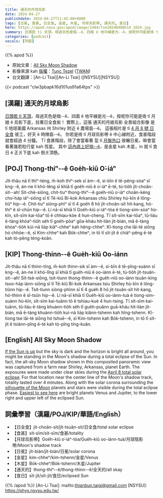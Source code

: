 ```yaml
---
title: 通天的月球烏影
date: 2024-04-27
publishdate: 2024-04-27T11:45:00+0800
tags: [日冕, 食甚, 日全食, 金星, 木星, 月球烏影帶, 通天的, 食日]
hero: https://apod.nasa.gov/apod/image/2404/tse20240408h14_1024.jpg
summary: 日頭若 tī 天頂，毋過天色是暗--ê、四面 ê 地平線是光--ê，按呢你可能是徛 tī 月娘 ê 烏影下底，拄著日全食矣！
categories: [podcast]
vocals: [阿錕]
---
```


{{% apod %}}

- 原始文章：[All Sky Moon Shadow](https://apod.nasa.gov/apod/ap240427.html)
- 影像來源 kah [版權][copyright]：[Tunc Tezel](http://www.twanight.org/tezel) ([TWAN](http://www.twanight.org/))
- 台文翻譯：[An-Li Tsai][An-Li Tsai] ([NSYSU][NSYSU])

{{< podcast "clw3pbapk16d101us91a64tps" >}}

## [漢羅] 通天的月球烏影
[日頭若 tī 天頂][If the Sun is up]，毋過天色是暗--ê、四面 ê 地平線是光--ê，按呢你可能是徛 tī 月娘 ê 烏影下底，拄著日全食矣！
實際上，這張 通天的月娘烏影 全景組合影像 是 tī 地球美國 Arkansas 州 Shirley 附近 ê 農場翕--ê。
這張相片是 tī [4 月 8 號 日全食][April 8 total solar eclipse] 彼工，好天 ê 時陣翕--ê。
你若是徛 tī 月球烏影帶 ê 中心線附近，食甚階段 就會超過 4 分鐘。
Tī 食甚階段，除了會當看著 踅 tī [月盤外口][silhouette of the Moon] 彼輾日冕，嘛會當看著幾若粒行星 kah 恆星。
其中 [這內底上好揣--ê][Easiest to see here]，是金星 kah 木星，in 就 tī 食日 ê 正爿下底 kah 倒爿頂懸。

## [POJ] Thong-thiⁿ--ê Goe̍h-kiû O͘-iáⁿ
Ji̍t-thâu nā tī thiⁿ-téng, m̄-koh thiⁿ-sek sī àm--ê, sì-bīn ê tē-pêng-sòaⁿ sī kng--ê, án-ne lí khó-lêng sī khiā tī goe̍h-niû ê o͘-iáⁿ ē-té, tú-tio̍h ji̍t-choân-si̍t--ah!
Si̍t-chè-siōng, chit-tiuⁿ thong-thiⁿ--ê goe̍h-niû o͘-iáⁿ choân-kéng cho͘-ha̍p iáⁿ-siōng sī tī Tē-kiû Bí-kok Arkansas chiu Shirley hù-kīn ê lông-tiûⁿ hip--ê.
Chit-tiuⁿ siòng-phìⁿ sī tī 4 goe̍h 8 hō ji̍t-choân-si̍t hit-kang, hó-thiⁿ ê sî-chūn hip--ê.
Lí nā-sī khiā tī Goe̍h-kiû o͘-iáⁿ-tòa ê tiong-sim-sòaⁿ hù-kīn, si̍t-sīm kai-tōaⁿ tō ē chhiau-kòe 4 hun-cheng.
Tī si̍t-sīm kai-tōaⁿ, tû-liáu ē-tàng khòaⁿ-tio̍h se̍h tī goe̍h-pôaⁿ gōa-kháu hit-liàn ji̍t-bián, mā ē-tàng khòaⁿ-tio̍h kúi-nā lia̍p kiâⁿ-chheⁿ kah hêng-chheⁿ.
Kî-tiong che lāi-té siōng hó chhōe--ê, sī Kim-chheⁿ kah Bo̍k-chheⁿ, in tō tī si̍t-ji̍t ê chiàⁿ-pêng ē-té kah tò-pêng téng-koân.

## [KIP] Thong-thinn--ê Gue̍h-kiû Oo-iánn
Ji̍t-thâu nā tī thinn-tíng, m̄-koh thinn-sik sī àm--ê, sì-bīn ê tē-pîng-suànn sī kng--ê, án-ne lí khó-lîng sī khiā tī gue̍h-niû ê oo-iánn ē-té, tú-tio̍h ji̍t-tsuân-si̍t--ah!
Si̍t-tsè-siōng, tsit-tiunn thong-thinn--ê gue̍h-niû oo-iánn tsuân-kíng tsoo-ha̍p iánn-siōng sī tī Tē-kiû Bí-kok Arkansas tsiu Shirley hù-kīn ê lông-tiûnn hip--ê.
Tsit-tiunn siòng-phìnn sī tī 4 gue̍h 8 hō ji̍t-tsuân-si̍t hit-kang, hó-thinn ê sî-tsūn hip--ê.
Lí nā-sī khiā tī Gue̍h-kiû oo-iánn-tuà ê tiong-sim-suànn hù-kīn, si̍t-sīm kai-tuānn tō ē tshiau-kuè 4 hun-tsing.
Tī si̍t-sīm kai-tuānn, tû-liáu ē-tàng khuànn-tio̍h se̍h tī gue̍h-puânn guā-kháu hit-liàn ji̍t-bián, mā ē-tàng khuànn-tio̍h kuí-nā lia̍p kiânn-tshenn kah hîng-tshenn.
Kî-tiong tse lāi-té siōng hó tshuē--ê, sī Kim-tshenn kah Bo̍k-tshenn, in tō tī si̍t-ji̍t ê tsiànn-pîng ē-té kah tò-pîng tíng-kuân.

## [English] All Sky Moon Shadow
[If the Sun is up][If the Sun is up] but the sky is dark and the horizon is bright all around, you might be standing in the Moon's shadow during a total eclipse of the Sun.
In fact, the all-sky Moon shadow shown in this composited panoramic view was captured from a farm near Shirley, Arkansas, planet Earth.
The exposures were made under clear skies during the [April 8 total solar eclipse][April 8 total solar eclipse].
For that location near the center line of the Moon's shadow track, totality lasted over 4 minutes.
Along with the solar corona surrounding the [silhouette of the Moon][silhouette of the Moon] planets and stars were visible during the total eclipse phase.
[Easiest to see here][Easiest to see here] are bright planets Venus and Jupiter, to the lower right and upper left of the eclipsed Sun.

## 詞彙學習（漢羅/POJ/KIP/華語/English）
- 【日全食】ji̍t-choân-si̍t/ji̍t-tsuân-si̍t/日全食/total solar eclipse
- 【食甚】si̍t-sīm/si̍t-sīm/食甚/totality
- 【月球烏影帶】Goe̍h-kiû o͘-iáⁿ-tòa/Gue̍h-kiû oo-iánn-tuà/月球陰影帶/Moon's shadow track
- 【日冕】ji̍t-bián/ji̍t-bián/日冕/solar corona
- 【金星】kim-chheⁿ/kim-tshenn/金星/Venus
- 【木星】Bo̍k-chheⁿ/Bo̍k-tshenn/木星/Jupiter
- 【通天的】thong-thiⁿ--ê/thong-thinn--ê/全天的/all skay
- 【食日】si̍t-ji̍t/si̍t-ji̍t/食日/eclipsed Sun

{{% /apod %}}
[An-Li Tsai]: mailto:thianbun.taigi@gmail.com
[NSYSU]: https://phys.nsysu.edu.tw/

[copyright]: https://apod.nasa.gov/apod/fap/lib/about_apod.html#srapply
[License3]: https://creativecommons.org/licenses/by/3.0/
[License2]:https://creativecommons.org/licenses/by-nc-nd/2.0/

[If the Sun is up]:https://www.flickr.com/photos/nasahqphoto/albums/72177720315879304/
[April 8 total solar eclipse]:https://science.nasa.gov/solar-system/skywatching/april-8-total-solar-eclipse-through-the-eyes-of-nasa/
[silhouette of the Moon]:https://www.facebook.com/media/set/?set=a.410844681644115&type=3
[Easiest to see here]:https://apod.nasa.gov/apod/image/2404/20240408h14La.jpg
